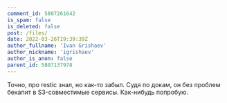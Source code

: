```yaml
---
comment_id: 5807261642
is_spam: false
is_deleted: false
post: /files/
date: 2022-03-26T19:39:39Z
author_fullname: 'Ivan Grishaev'
author_nickname: 'igrishaev'
author_is_anon: false
parent_id: 5807137978
---
```


<p>Точно, про restic знал, но как-то забыл. Судя по докам, он без проблем бекапит в S3-совместимые сервисы. Как-нибудь попробую.</p>
